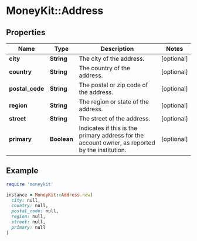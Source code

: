 # MoneyKit::Address

## Properties

| Name | Type | Description | Notes |
| ---- | ---- | ----------- | ----- |
| **city** | **String** | The city of the address. | [optional] |
| **country** | **String** | The country of the address. | [optional] |
| **postal_code** | **String** | The postal or zip code of the address. | [optional] |
| **region** | **String** | The region or state of the address. | [optional] |
| **street** | **String** | The street of the address. | [optional] |
| **primary** | **Boolean** | Indicates if this is the primary address for the account owner, as reported by the institution. | [optional] |

## Example

```ruby
require 'moneykit'

instance = MoneyKit::Address.new(
  city: null,
  country: null,
  postal_code: null,
  region: null,
  street: null,
  primary: null
)
```


